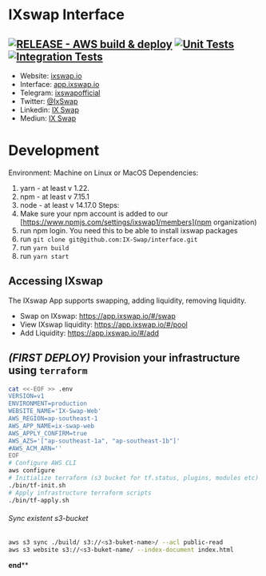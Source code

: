 # IXswap Interface

[![RELEASE - AWS build & deploy](https://github.com/IX-Swap/interface/actions/workflows/release.yaml/badge.svg?branch=main)](https://github.com/IX-Swap/interface/actions/workflows/release.yaml) 
[![Unit Tests](https://github.com/IX-Swap/interface/actions/workflows/unit-tests.yaml/badge.svg)](https://github.com/IX-Swap/interface/actions/workflows/unit-tests.yaml)
[![Integration Tests](https://github.com/IX-Swap/interface/actions/workflows/integration-tests.yaml/badge.svg)](https://github.com/IX-Swap/interface/actions/workflows/integration-tests.yaml)
---------------------------------------------------------------------------------------------------------------------------
- Website: [ixswap.io](https://ixswap.io)
- Interface: [app.ixswap.io](https://app.ixswap.io)
- Telegram: [ixswapofficial](https://t.me/ixswapofficial)
- Twitter: [@IxSwap](https://twitter.com/IxSwap)
- Linkedin: [IX Swap](https://www.linkedin.com/company/ixswap)
- Mediun: [IX Swap](https://ixswap.medium.com/)

# Development
Environment: Machine on Linux or MacOS
Dependencies: 
  1. yarn - at least v 1.22.
  2. npm - at least v 7.15.1
  3. node - at least v 14.17.0
Steps:
1. Make sure your npm account is added to our [https://www.npmjs.com/settings/ixswap1/members](npm organization)
2. run npm login. You need this to be able to install ixswap packages
3. run `git clone git@github.com:IX-Swap/interface.git`
4. run `yarn build`
5. run `yarn start`
## Accessing IXswap

The IXswap App supports swapping, adding liquidity, removing liquidity.

- Swap on IXswap: https://app.ixswap.io/#/swap
- View IXswap liquidity: https://app.ixswap.io/#/pool
- Add Liquidity: https://app.ixswap.io/#/add

## *(FIRST DEPLOY)*  Provision your infrastructure using `terraform`
```bash
cat <<-EOF >> .env
VERSION=v1
ENVIRONMENT=production
WEBSITE_NAME='IX-Swap-Web'
AWS_REGION=ap-southeast-1
AWS_APP_NAME=ix-swap-web
AWS_APPLY_CONFIRM=true
AWS_AZS='["ap-southeast-1a", "ap-southeast-1b"]'
#AWS_ACM_ARN=''
EOF
# Configure AWS CLI
aws configure 
# Initialize terraform (s3 bucket for tf.status, plugins, modules etc)
./bin/tf-init.sh 
# Apply infrastructure terraform scripts 
./bin/tf-apply.sh
```
###### Sync existent s3-bucket 
```bash
aws s3 sync ./build/ s3://<s3-buket-name>/ --acl public-read
aws s3 website s3://<s3-buket-name/ --index-document index.html
```

******end********
